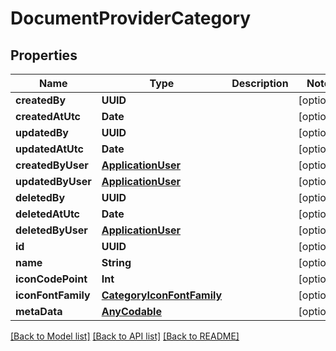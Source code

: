 # DocumentProviderCategory

## Properties
Name | Type | Description | Notes
------------ | ------------- | ------------- | -------------
**createdBy** | **UUID** |  | [optional] 
**createdAtUtc** | **Date** |  | [optional] 
**updatedBy** | **UUID** |  | [optional] 
**updatedAtUtc** | **Date** |  | [optional] 
**createdByUser** | [**ApplicationUser**](ApplicationUser.md) |  | [optional] 
**updatedByUser** | [**ApplicationUser**](ApplicationUser.md) |  | [optional] 
**deletedBy** | **UUID** |  | [optional] 
**deletedAtUtc** | **Date** |  | [optional] 
**deletedByUser** | [**ApplicationUser**](ApplicationUser.md) |  | [optional] 
**id** | **UUID** |  | [optional] 
**name** | **String** |  | [optional] 
**iconCodePoint** | **Int** |  | [optional] 
**iconFontFamily** | [**CategoryIconFontFamily**](CategoryIconFontFamily.md) |  | [optional] 
**metaData** | [**AnyCodable**](.md) |  | [optional] 

[[Back to Model list]](../README.md#documentation-for-models) [[Back to API list]](../README.md#documentation-for-api-endpoints) [[Back to README]](../README.md)


